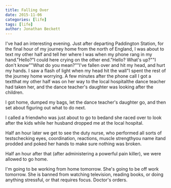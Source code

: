 ```yaml
---
title: Falling Over
date: 2015-11-06
categories: [life]
tags: [life]
author: Jonathan Beckett
---
```


I've had an interesting evening. Just after departing Paddington Station, for the final hour of my journey home from the north of England, I was about to text my other half and tell her where I was when my phone rang in my hand."Hello?"I could here crying on the other end."Hello? What's up?""I don't know""What do you mean?""I've fallen over and hit my head, and hurt my hands. I saw a flash of light when my head hit the wall"I spent the rest of the journey home worrying. A few minutes after the phone call I got a textthat my other half was on her way to the local hospitalthe dance teacher had taken her, and the dance teacher's daughter was looking after the children.

I got home, dumped my bags, let the dance teacher's daughter go, and then set about figuring out what to do next.

I called a friendwho was just about to go to bedand she raced over to look after the kids while her husband dropped me at the local hospital.

Half an hour later we get to see the duty nurse, who performed all sorts of testschecking eyes, coordination, reactions, muscle strengthyou name itand prodded and poked her hands to make sure nothing was broken.

Half an hour after that (after administering a powerful pain killer), we were allowed to go home.

I'm going to be working from home tomorrow. She's going to be off work tomorrow. She is banned from watching television, reading books, or doing anything stressful, or that requires focus. Doctor's orders.